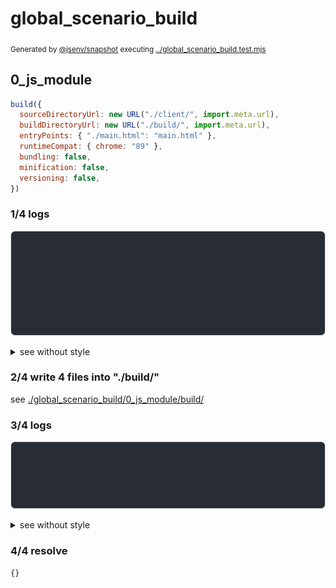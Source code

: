 # global_scenario_build

<sub>
  Generated by <a href="https://github.com/jsenv/core/tree/main/packages/independent/snapshot">@jsenv/snapshot</a> executing <a href="../global_scenario_build.test.mjs">../global_scenario_build.test.mjs</a>
</sub>

## 0_js_module

```js
build({
  sourceDirectoryUrl: new URL("./client/", import.meta.url),
  buildDirectoryUrl: new URL("./build/", import.meta.url),
  entryPoints: { "./main.html": "main.html" },
  runtimeCompat: { chrome: "89" },
  bundling: false,
  minification: false,
  versioning: false,
})
```

### 1/4 logs

![img](global_scenario_build/0_js_module/log_group.svg)

<details>
  <summary>see without style</summary>

```console

build "./main.html"
⠋ generate source graph
✔ generate source graph (done in <X> second)
⠋ generate build graph
✔ generate build graph (done in <X> second)
⠋ inject urls in service worker
✔ inject urls in service worker (done in <X> second)
⠋ write files in build directory

```

</details>


### 2/4 write 4 files into "./build/"

see [./global_scenario_build/0_js_module/build/](./global_scenario_build/0_js_module/build/)

### 3/4 logs

![img](global_scenario_build/0_js_module/log_group_1.svg)

<details>
  <summary>see without style</summary>

```console
✔ write files in build directory (done in <X> second)
--- build files ---  
- html : 1 (335 B / 43 %)
- js   : 3 (438 B / 57 %)
- total: 4 (773 B / 100 %)
--------------------
```

</details>


### 4/4 resolve

```js
{}
```
